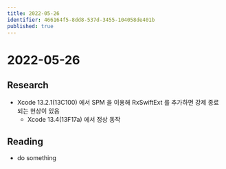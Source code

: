 ```yaml
---
title: 2022-05-26
identifier: 466164f5-8dd8-537d-3455-104058de401b
published: true
---
```


# 2022-05-26

## Research

* Xcode 13.2.1(13C100) 에서 SPM 을 이용해 RxSwiftExt 를 추가하면 강제 종료되는 현상이 있음
  * Xcode 13.4(13F17a) 에서 정상 동작

## Reading

* do something
